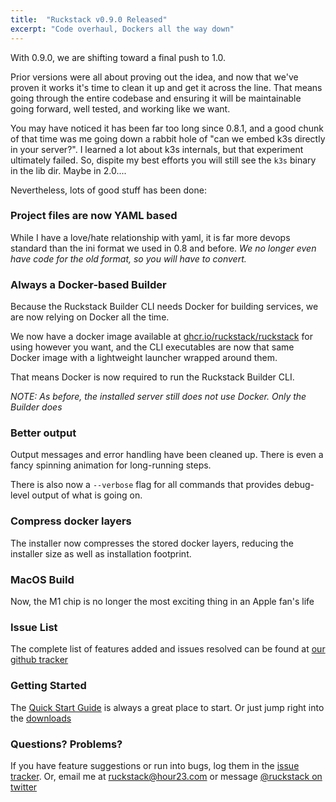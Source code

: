 ```yaml
---
title:  "Ruckstack v0.9.0 Released"
excerpt: "Code overhaul, Dockers all the way down"
---
```


With 0.9.0, we are shifting toward a final push to 1.0. 

Prior versions were all about proving out the idea, and now that we've proven it works it's time to clean it up and get it across the line.
That means going through the entire codebase and ensuring it will be maintainable going forward, well tested, and working like we want. 

You may have noticed it has been far too long since 0.8.1, and a good chunk of that time was me going down a rabbit hole of "can we embed k3s directly in your server?".
I learned a lot about k3s internals, but that experiment ultimately failed. So, dispite my best efforts you will still see the `k3s` binary in the lib dir. Maybe in 2.0....

Nevertheless, lots of good stuff has been done:

### Project files are now YAML based

While I have a love/hate relationship with yaml, it is far more devops standard than the ini format we used in 0.8 and before. 
*We no longer even have code for the old format, so you will have to convert.*

### Always a Docker-based Builder

Because the Ruckstack Builder CLI needs Docker for building services, we are now relying on Docker all the time. 

We now have a docker image available at [ghcr.io/ruckstack/ruckstack](https://github.com/orgs/ruckstack/packages/container/package/ruckstack) for using however you want, 
and the CLI executables are now that same Docker image with a lightweight launcher wrapped around them.

That means Docker is now required to run the Ruckstack Builder CLI. 

*NOTE: As before, the installed server still does not use Docker. Only the Builder does* 

### Better output

Output messages and error handling have been cleaned up. There is even a fancy spinning animation for long-running steps.

There is also now a `--verbose` flag for all commands that provides debug-level output of what is going on.

### Compress docker layers

The installer now compresses the stored docker layers, reducing the installer size as well as installation footprint.

### MacOS Build

Now, the M1 chip is no longer the most exciting thing in an Apple fan's life   


### Issue List

The complete list of features added and issues resolved can be found at [our github tracker](https://github.com/ruckstack/ruckstack/milestone/7?closed=1)

### Getting Started

The [Quick Start Guide](/quickstart) is always a great place to start. Or just jump right into the [downloads](/download)

### Questions? Problems?

If you have feature suggestions or run into bugs, log them in the [issue tracker](https://github.com/ruckstack/ruckstack/issues). 
Or, email me at [ruckstack@hour23.com](mailto:ruckstack@hour23.com) or message [@ruckstack on twitter](https://twitter.com/ruckstack) 
